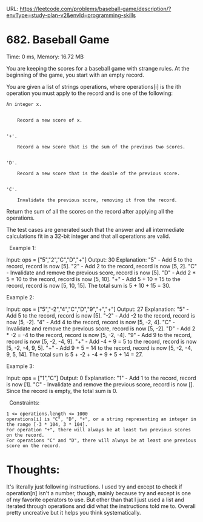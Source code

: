 URL: https://leetcode.com/problems/baseball-game/description/?envType=study-plan-v2&envId=programming-skills

# 682. Baseball Game

Time: 0 ms, Memory: 16.72 MB

You are keeping the scores for a baseball game with strange rules. At the beginning of the game, you start with an empty record.

You are given a list of strings operations, where operations[i] is the ith operation you must apply to the record and is one of the following:

	An integer x.

	
		Record a new score of x.
	
	
	'+'.
	
		Record a new score that is the sum of the previous two scores.
	
	
	'D'.
	
		Record a new score that is the double of the previous score.
	
	
	'C'.
	
		Invalidate the previous score, removing it from the record.
	
	

Return the sum of all the scores on the record after applying all the operations.

The test cases are generated such that the answer and all intermediate calculations fit in a 32-bit integer and that all operations are valid.

 
Example 1:

Input: ops = ["5","2","C","D","+"]
Output: 30
Explanation:
"5" - Add 5 to the record, record is now [5].
"2" - Add 2 to the record, record is now [5, 2].
"C" - Invalidate and remove the previous score, record is now [5].
"D" - Add 2 * 5 = 10 to the record, record is now [5, 10].
"+" - Add 5 + 10 = 15 to the record, record is now [5, 10, 15].
The total sum is 5 + 10 + 15 = 30.

Example 2:

Input: ops = ["5","-2","4","C","D","9","+","+"]
Output: 27
Explanation:
"5" - Add 5 to the record, record is now [5].
"-2" - Add -2 to the record, record is now [5, -2].
"4" - Add 4 to the record, record is now [5, -2, 4].
"C" - Invalidate and remove the previous score, record is now [5, -2].
"D" - Add 2 * -2 = -4 to the record, record is now [5, -2, -4].
"9" - Add 9 to the record, record is now [5, -2, -4, 9].
"+" - Add -4 + 9 = 5 to the record, record is now [5, -2, -4, 9, 5].
"+" - Add 9 + 5 = 14 to the record, record is now [5, -2, -4, 9, 5, 14].
The total sum is 5 + -2 + -4 + 9 + 5 + 14 = 27.

Example 3:

Input: ops = ["1","C"]
Output: 0
Explanation:
"1" - Add 1 to the record, record is now [1].
"C" - Invalidate and remove the previous score, record is now [].
Since the record is empty, the total sum is 0.

 
Constraints:

	1 <= operations.length <= 1000
	operations[i] is "C", "D", "+", or a string representing an integer in the range [-3 * 104, 3 * 104].
	For operation "+", there will always be at least two previous scores on the record.
	For operations "C" and "D", there will always be at least one previous score on the record.

# Thoughts:
It's literally just following instructions. I used try and except to check if operation[n] isn't a number, though, mainly because try and except is one of my favorite operators to use. But other than that I just used a list and iterated 
through operations and did what the instructions told me to. Overall pretty uncreative but it helps you think systematically.
